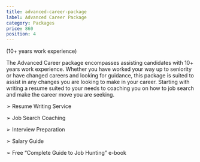 ```yaml
---
title: advanced-career-package
label: Advanced Career Package
category: Packages
price: 860
position: 4
---
```

(10+ years work experience)


The Advanced Career package encompasses assisting candidates with 10+ years work experience. Whether you have worked your way up to seniority or have changed careers and looking for guidance, this package is suited to assist in any changes you are looking to make in your career. Starting with writing a resume suited to your needs to coaching you on how to job search and make the career move you are seeking.


➢	Resume Writing Service

➢	Job Search Coaching

➢	Interview Preparation

➢	Salary Guide

➢	Free “Complete Guide to Job Hunting” e-book
